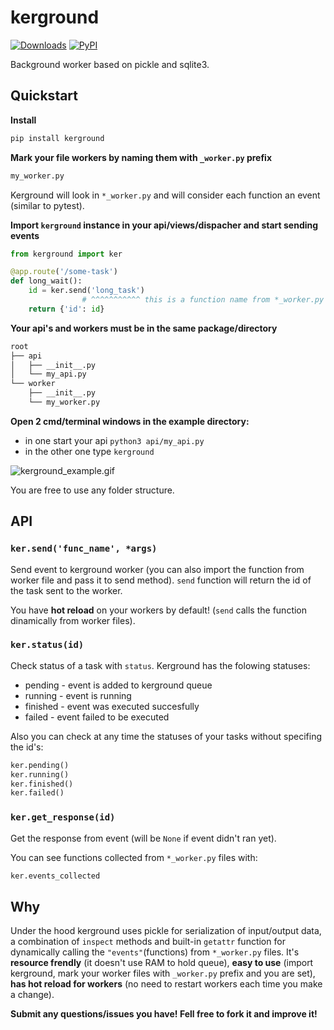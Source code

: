 # kerground 
[![Downloads](https://pepy.tech/badge/kerground)](https://pepy.tech/project/kerground) [![PyPI](https://img.shields.io/pypi/v/kerground?color=blue)](https://pypi.org/project/kerground/)

Background worker based on pickle and sqlite3.


## Quickstart

**Install**

```py
pip install kerground
```


**Mark your file workers by naming them with `_worker.py` prefix**
```py
my_worker.py
```
Kerground will look in `*_worker.py` and will consider each function an event (similar to pytest).

**Import `kerground` instance in your api/views/dispacher and start sending events**

```py
from kerground import ker

@app.route('/some-task')
def long_wait():
    id = ker.send('long_task')
                # ^^^^^^^^^^^ this is a function name from *_worker.py files
    return {'id': id}

```

**Your api's and workers must be in the same package/directory**

```bash
root
├── api
│   ├── __init__.py
│   └── my_api.py
└── worker
    ├── __init__.py
    └── my_worker.py
```


**Open 2 cmd/terminal windows in the example directory:**
- in one start your api `python3 api/my_api.py`
- in the other one type `kerground`

![kerground_example.gif](pics/kerground_example.gif)

You are free to use any folder structure. 


## API


### `ker.send('func_name', *args)` 

Send event to kerground worker (you can also import the function from worker file and pass it to send method). `send` function will return the id of the task sent to the worker. 

You have **hot reload** on your workers by default! (`send` calls the function dinamically from worker files).


### `ker.status(id)` 

Check status of a task with `status`. Kerground has the folowing statuses:
- pending  - event is added to kerground queue
- running  - event is running
- finished - event was executed succesfully
- failed   - event failed to be executed

Also you can check at any time the statuses of your tasks without specifing the id's:
```py
ker.pending() 
ker.running()
ker.finished()
ker.failed()
```

### `ker.get_response(id)`

Get the response from event (will be `None` if event didn't ran yet).

You can see functions collected from `*_worker.py` files with:
```py
ker.events_collected
```

## Why

Under the hood kerground uses pickle for serialization of input/output data, a combination of `inspect` methods and built-in `getattr` function for dynamically calling the `"events"`(functions) from `*_worker.py` files. 
It's **resource frendly** (it doesn't use RAM to hold queue), **easy to use** (import kerground, mark your worker files with `_worker.py` prefix and you are set), **has hot reload for workers** (no need to restart workers each time you make a change).


**Submit any questions/issues you have! Fell free to fork it and improve it!**